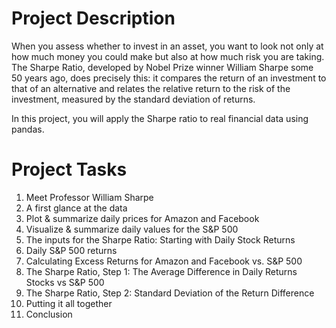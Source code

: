 # Project Description
When you assess whether to invest in an asset, you want to look not only at how much money you could make but also at how much risk you are taking. The Sharpe Ratio, developed by Nobel Prize winner William Sharpe some 50 years ago, does precisely this: it compares the return of an investment to that of an alternative and relates the relative return to the risk of the investment, measured by the standard deviation of returns.

In this project, you will apply the Sharpe ratio to real financial data using pandas.

# Project Tasks
1. Meet Professor William Sharpe
2. A first glance at the data
3. Plot & summarize daily prices for Amazon and Facebook
4. Visualize & summarize daily values for the S&P 500
5. The inputs for the Sharpe Ratio: Starting with Daily Stock Returns
6. Daily S&P 500 returns
7. Calculating Excess Returns for Amazon and Facebook vs. S&P 500
8. The Sharpe Ratio, Step 1: The Average Difference in Daily Returns Stocks vs S&P 500
9. The Sharpe Ratio, Step 2: Standard Deviation of the Return Difference
10. Putting it all together
11. Conclusion
